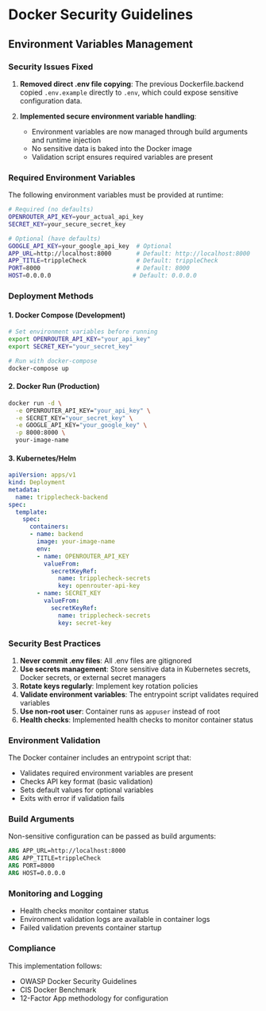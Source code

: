 # Docker Security Guidelines

## Environment Variables Management

### Security Issues Fixed

1. **Removed direct .env file copying**: The previous Dockerfile.backend copied `.env.example` directly to `.env`, which could expose sensitive configuration data.

2. **Implemented secure environment variable handling**: 
   - Environment variables are now managed through build arguments and runtime injection
   - No sensitive data is baked into the Docker image
   - Validation script ensures required variables are present

### Required Environment Variables

The following environment variables must be provided at runtime:

```bash
# Required (no defaults)
OPENROUTER_API_KEY=your_actual_api_key
SECRET_KEY=your_secure_secret_key

# Optional (have defaults)
GOOGLE_API_KEY=your_google_api_key  # Optional
APP_URL=http://localhost:8000       # Default: http://localhost:8000
APP_TITLE=trippleCheck              # Default: trippleCheck
PORT=8000                           # Default: 8000
HOST=0.0.0.0                       # Default: 0.0.0.0
```

### Deployment Methods

#### 1. Docker Compose (Development)

```bash
# Set environment variables before running
export OPENROUTER_API_KEY="your_api_key"
export SECRET_KEY="your_secret_key"

# Run with docker-compose
docker-compose up
```

#### 2. Docker Run (Production)

```bash
docker run -d \
  -e OPENROUTER_API_KEY="your_api_key" \
  -e SECRET_KEY="your_secret_key" \
  -e GOOGLE_API_KEY="your_google_key" \
  -p 8000:8000 \
  your-image-name
```

#### 3. Kubernetes/Helm

```yaml
apiVersion: apps/v1
kind: Deployment
metadata:
  name: tripplecheck-backend
spec:
  template:
    spec:
      containers:
      - name: backend
        image: your-image-name
        env:
        - name: OPENROUTER_API_KEY
          valueFrom:
            secretKeyRef:
              name: tripplecheck-secrets
              key: openrouter-api-key
        - name: SECRET_KEY
          valueFrom:
            secretKeyRef:
              name: tripplecheck-secrets
              key: secret-key
```

### Security Best Practices

1. **Never commit .env files**: All .env files are gitignored
2. **Use secrets management**: Store sensitive data in Kubernetes secrets, Docker secrets, or external secret managers
3. **Rotate keys regularly**: Implement key rotation policies
4. **Validate environment variables**: The entrypoint script validates required variables
5. **Use non-root user**: Container runs as `appuser` instead of root
6. **Health checks**: Implemented health checks to monitor container status

### Environment Validation

The Docker container includes an entrypoint script that:

- Validates required environment variables are present
- Checks API key format (basic validation)
- Sets default values for optional variables
- Exits with error if validation fails

### Build Arguments

Non-sensitive configuration can be passed as build arguments:

```dockerfile
ARG APP_URL=http://localhost:8000
ARG APP_TITLE=trippleCheck
ARG PORT=8000
ARG HOST=0.0.0.0
```

### Monitoring and Logging

- Health checks monitor container status
- Environment validation logs are available in container logs
- Failed validation prevents container startup

### Compliance

This implementation follows:
- OWASP Docker Security Guidelines
- CIS Docker Benchmark
- 12-Factor App methodology for configuration 